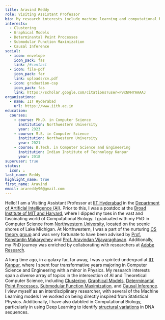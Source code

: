 ```yaml
---
title: Aravind Reddy
role: Visiting Assistant Professor
bio: My research interests include machine learning and computational biology.
interests:
  - Clustering
  - Graphical Models
  - Determinantal Point Processes
  - Submodular Function Maximization
  - Causal Inference
social:
  - icon: envelope
    icon_pack: fas
    link: /#contact
  - icon: file-pdf
    icon_pack: far
    link: uploads/cv.pdf
  - icon: graduation-cap
    icon_pack: fas
    link: https://scholar.google.com/citations?user=PvxNMHYAAAAJ
organizations:
  - name: IIT Hyderabad
    url: https://www.iith.ac.in
education:
  courses:
    - course: Ph.D. in Computer Science
      institution: Northwestern University
      year: 2023
    - course: M.S. in Computer Science
      institution: Northwestern University
      year: 2021
    - course: B.Tech. in Computer Science and Engineering
      institution: Indian Institute of Technology Kanpur
      year: 2018
superuser: true
status:
  icon: ☕️
last_name: Reddy
highlight_name: true
first_name: Aravind
email: arareddy96@gmail.com
---
```

Hello! I am a Visiting Assistant Professor at [IIT Hyderabad](https://iith.ac.in/) in the [Department of Artificial Intelligence (AI)](https://ai.iith.ac.in). Prior to this, I was a postdoc at the [Broad Institute of MIT and Harvard](https://www.broadinstitute.org/), where I dipped my toes in the vast and fascinating world of Computational Biology. I graduated with my PhD in Computer Science from [Northwestern University](https://www.northwestern.edu/), located on the scenic shores of Lake Michigan. At Northwestern, I was a part of the nurturing [CS theory group](https://theory.cs.northwestern.edu/) and was very fortunate to have been advised by [Prof. Konstantin Makarychev](https://konstantin.makarychev.net/) and [Prof. Aravindan Vijayaraghavan](https://users.eecs.northwestern.edu/~aravindv/). Additionally, my PhD journey was enriched by collaborating with researchers at [Adobe Research](https://research.adobe.com).

A long time ago, in a galaxy far, far away, I was a spirited undergrad at [IIT Kanpur](https://iitk.ac.in/), where I spent four transformative years majoring in Computer Science and Engineering with a minor in Physics. My research interests span a diverse array of topics in the intersection of AI and Theoretical Computer Science, including [Clustering](https://en.wikipedia.org/wiki/Cluster_analysis), [Graphical Models](https://en.wikipedia.org/wiki/Graphical_model), [Determinantal Point Processes](https://arxiv.org/abs/1207.6083), [Submodular Function Maximization](https://www.cs.cmu.edu/afs/.cs.cmu.edu/Web/People/dgolovin/papers/submodular_survey12.pdf), and [Causal Inference](https://en.wikipedia.org/wiki/Causal_inference). I view myself as an interdisciplinary researcher, with several of the Machine Learning models I've worked on being directly inspired from Statistical Physics. Additionally, I have also dabbled in Computational Biology, particularly in using Deep Learning to identify [structural variations](https://en.wikipedia.org/wiki/Structural_variation) in DNA sequences.
